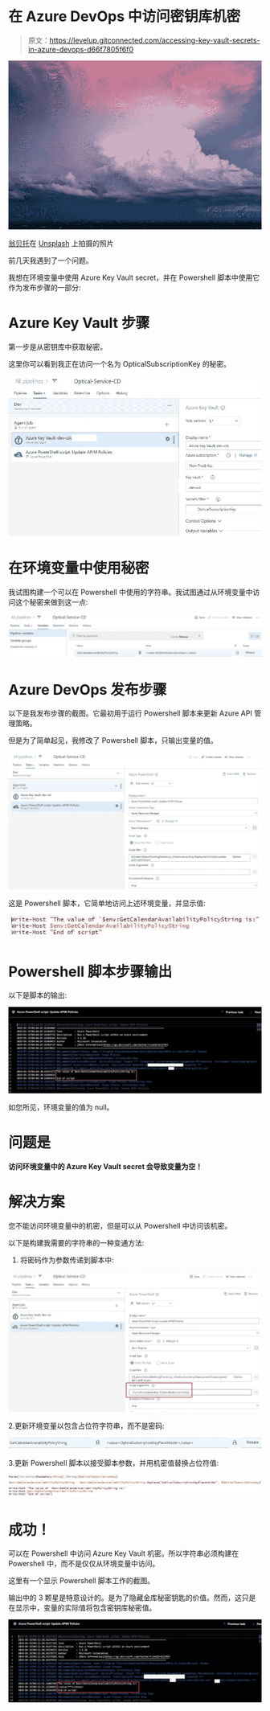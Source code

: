 # 在 Azure DevOps 中访问密钥库机密

> 原文：<https://levelup.gitconnected.com/accessing-key-vault-secrets-in-azure-devops-d66f7805f6f0>

![](img/d60ef30a7520108dc56acdf1e81c5009.png)

[翁贝托](https://unsplash.com/@umby)在 [Unsplash](https://unsplash.com/) 上拍摄的照片

前几天我遇到了一个问题。

我想在环境变量中使用 Azure Key Vault secret，并在 Powershell 脚本中使用它作为发布步骤的一部分:

# Azure Key Vault 步骤

第一步是从密钥库中获取秘密。

这里你可以看到我正在访问一个名为 OpticalSubscriptionKey 的秘密。

![](img/1e68823f01c227dc2d895c6edf84e161.png)

# 在环境变量中使用秘密

我试图构建一个可以在 Powershell 中使用的字符串。我试图通过从环境变量中访问这个秘密来做到这一点:

![](img/1f6457f975691559dced7907860c408b.png)

# Azure DevOps 发布步骤

以下是我发布步骤的截图。它最初用于运行 Powershell 脚本来更新 Azure API 管理策略。

但是为了简单起见，我修改了 Powershell 脚本，只输出变量的值。

![](img/8a13303ef094a5cfd2be42e70d07ed91.png)

这是 Powershell 脚本，它简单地访问上述环境变量，并显示值:

![](img/d101d78abaa11bef289bb65f72c82183.png)

# Powershell 脚本步骤输出

以下是脚本的输出:

![](img/e118aa22bed65f87352463934c708993.png)

如您所见，环境变量的值为 null。

# 问题是

**访问环境变量中的 Azure Key Vault secret 会导致变量为空！**

# 解决方案

您不能访问环境变量中的机密，但是可以从 Powershell 中访问该机密。

以下是构建我需要的字符串的一种变通方法:

1.  将密码作为参数传递到脚本中:

![](img/b50f81c894647669a2a2f7ce6c6f49c1.png)

2.更新环境变量以包含占位符字符串，而不是密码:

![](img/98dd22cde2cefa739b2e564cfab95b92.png)

3.更新 Powershell 脚本以接受脚本参数，并用机密值替换占位符值:

![](img/43a0b061b1e4687a3ca3b9c95228a4e0.png)

# 成功！

可以在 Powershell 中访问 Azure Key Vault 机密。所以字符串必须构建在 Powershell 中，而不是仅仅从环境变量中访问。

这里有一个显示 Powershell 脚本工作的截图。

输出中的 3 颗星是特意设计的。是为了隐藏金库秘密钥匙的价值。然而，这只是在显示中，变量的实际值将包含密钥库秘密值。

![](img/180d65513a66599aa8c6b1f260b59205.png)